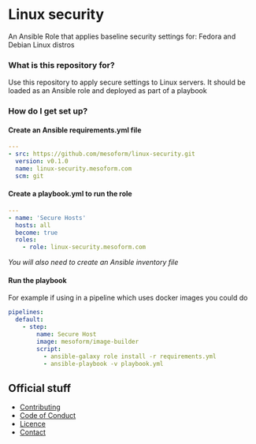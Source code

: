 Linux security
=========

An Ansible Role that applies baseline security settings for: Fedora and Debian Linux distros

### What is this repository for? ###

Use this repository to apply secure settings to Linux servers. It should be loaded as an Ansible role and deployed as
part of a playbook

### How do I get set up? ###

#### Create an Ansible requirements.yml file
```yaml
---
- src: https://github.com/mesoform/linux-security.git
  version: v0.1.0
  name: linux-security.mesoform.com
  scm: git
```

#### Create a playbook.yml to run the role
```yaml
---
- name: 'Secure Hosts'
  hosts: all
  become: true
  roles:
    - role: linux-security.mesoform.com

```
_You will also need to create an Ansible inventory file_
#### Run the playbook
For example if using in a pipeline which uses docker images you could do
```yaml
pipelines:
  default:
    - step:
        name: Secure Host
        image: mesoform/image-builder
        script:
          - ansible-galaxy role install -r requirements.yml
          - ansible-playbook -v playbook.yml
```

## Official stuff

- [Contributing](https://github.com/mesoform/documentation/blob/main/CONTRIBUTING.md)
- [Code of Conduct](https://github.com/mesoform/documentation/blob/main/CODE_OF_CONDUCT.md)
- [Licence](https://github.com/mesoform/linux-security/blob/main/LICENSE)
- [Contact](https://mesoform.com/contact)